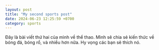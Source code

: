 ```yaml
---
layout: post
title: "My second sports post"
date: 2024-06-23 12:25:59 +0700
category: sports
---
```


Đây là bài viết thứ hai của mình về thể thao. Mình sẽ chia sẻ kiến thức về bóng đá, bóng rổ, và nhiều hơn nữa. Hy vọng các bạn sẽ thích nó.
